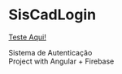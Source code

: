 # SisCadLogin

<a href="https://sistema-cad-login.web.app" target="_blank">Teste Aqui!</a>

Sistema de Autenticação 
<br>
Project with Angular + Firebase
